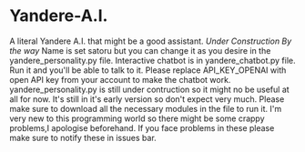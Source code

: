 # Yandere-A.I.
A literal Yandere A.I. that might be a good assistant.
*Under Construction By the way*
Name is set satoru but you can change it as you desire in the yandere_personality.py file.
Interactive chatbot is in yandere_chatbot.py file. Run it and you'll be able to talk to it.
Please replace API_KEY_OPENAI with open API key from your account to make the chatbot work.
yandere_personality.py is still under contruction so it might no be useful at all for now.
It's still in it's early version so don't expect very much.
Please make sure to download all the necessary modules in the file to run it.
I'm very new to this programming world so there might be some crappy problems,I apologise beforehand.
If you face problems in these please make sure to notify these in issues bar.











